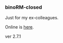 ### binoRM-closed
Just for my ex-colleagues.

Online is [here](https://ggeniy-ua.github.io/binoRM-closed/).

ver 2.7.1
